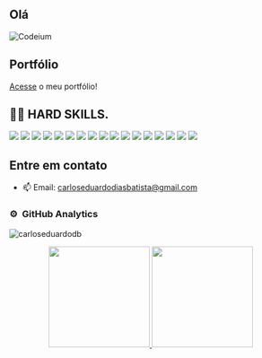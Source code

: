 ## Olá

![Codeium](https://codeium.com/profile/temptingly-entranced-merlin-57000/card.png)

<!--  ![snake gif](https://github.com/carloseduardodb/carloseduardodb/blob/output/github-contribution-grid-snake.svg)  -->

<!--
**carloseduardodb/carloseduardodb** is a ✨ _special_ ✨ repository because its `README.md` (this file) appears on your GitHub profile.
--->
## Portfólio
<a href="https://portfolio-carlos-eduardo-dias-batista.vercel.app/">Acesse</a> o meu portfólio!

##  👨‍🏫 HARD SKILLS.
<img src="https://img.shields.io/badge/C-00599C?style=for-the-badge&logo=c&logoColor=white" /> <img src="https://img.shields.io/badge/MySQL-00000F?style=for-the-badge&logo=mysql&logoColor=white" /> <img src="https://img.shields.io/badge/SQLite-07405E?style=for-the-badge&logo=sqlite&logoColor=white" /> <img src="https://img.shields.io/badge/Java-ED8B00?style=for-the-badge&logo=java&logoColor=white" /> <img src="https://img.shields.io/badge/PHP-777BB4?style=for-the-badge&logo=php&logoColor=white" /> <img src="https://img.shields.io/badge/Laravel-FF2D20?style=for-the-badge&logo=laravel&logoColor=white" /> <img src="https://img.shields.io/badge/HTML-239120?style=for-the-badge&logo=html5&logoColor=white" /> <img src="https://img.shields.io/badge/CSS-239120?style=for-the-badge&logo=css3&logoColor=white" /> <img src="https://img.shields.io/badge/Tailwind_CSS-38B2AC?style=for-the-badge&logo=tailwind-css&logoColor=white" /> <img src="https://img.shields.io/badge/Bootstrap-563D7C?style=for-the-badge&logo=bootstrap&logoColor=white" /> <img src="https://img.shields.io/badge/Sass-CC6699?style=for-the-badge&logo=sass&logoColor=white" /> <img src="https://img.shields.io/badge/React-20232A?style=for-the-badge&logo=react&logoColor=61DAFB" /> <img src="https://img.shields.io/badge/React_Native-20232A?style=for-the-badge&logo=react&logoColor=61DAFB" /> <img src="https://img.shields.io/badge/Node.js-339933?style=for-the-badge&logo=nodedotjs&logoColor=white" /> <img src="https://img.shields.io/badge/adonisjs-%23220052.svg?style=for-the-badge&logo=adonisjs&logoColor=white" /> <img src="https://img.shields.io/badge/nestjs-%23E0234E.svg?style=for-the-badge&logo=nestjs&logoColor=white" /> <img src="https://img.shields.io/badge/Next-black?style=for-the-badge&logo=next.js&logoColor=white" />

## Entre em contato 
- 📫 Email: carloseduardodiasbatista@gmail.com

### ⚙️ &nbsp;GitHub Analytics
<img src="https://komarev.com/ghpvc/?username=carloseduardodb&color=green" alt="carloseduardodb" /> 
<p align="center">
<a href="https://github.com/carloseduardodb">
  <img height="180em" src="https://github-readme-stats-eight-theta.vercel.app/api?username=carloseduardodb&show_icons=true&theme=dracula&include_all_commits=true&count_private=true/"/>
  <img height="180em" src="https://github-readme-stats-eight-theta.vercel.app/api/top-langs/?username=carloseduardodb&layout=compact&langs_count=8&theme=dracula"/>
</a>
</p>
